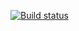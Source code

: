 [![Build status](https://ci.appveyor.com/api/projects/status/mjuq55wu6rbm6ai1/branch/main?svg=true)](https://ci.appveyor.com/project/IgorPyak/patterndz2/branch/main)

